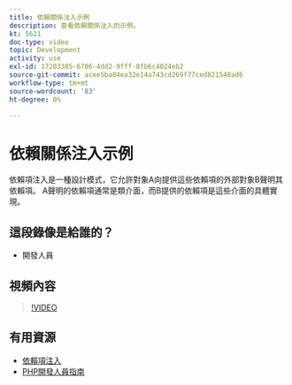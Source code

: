 ```yaml
---
title: 依賴關係注入示例
description: 查看依賴關係注入的示例。
kt: 5621
doc-type: video
topic: Development
activity: use
exl-id: 17203385-6786-4dd2-9fff-8fb6c4024eb2
source-git-commit: acee5ba84ea32e14a743cd269f77ced821548ad6
workflow-type: tm+mt
source-wordcount: '83'
ht-degree: 0%

---
```


# 依賴關係注入示例

依賴項注入是一種設計模式，它允許對象A向提供這些依賴項的外部對象B聲明其依賴項。 A聲明的依賴項通常是類介面，而B提供的依賴項是這些介面的具體實現。

## 這段錄像是給誰的？

- 開發人員

## 視頻內容

>[!VIDEO](https://video.tv.adobe.com/v/35799?quality=12&learn=on)

## 有用資源

- [依賴項注入](https://devdocs.magento.com/guides/v2.4/extension-dev-guide/depend-inj.html)
- [PHP開發人員指南](https://devdocs.magento.com/guides/v2.4/extension-dev-guide/bk-extension-dev-guide.html)
